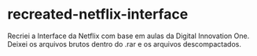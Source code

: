 # recreated-netflix-interface
Recriei a Interface da Netflix com base em aulas da Digital Innovation One. 
Deixei os arquivos brutos dentro do .rar e os arquivos descompactados.
